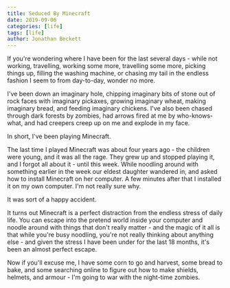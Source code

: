 ```yaml
---
title: Seduced By Minecraft
date: 2019-09-06
categories: [life]
tags: [life]
author: Jonathan Beckett
---
```


If you're wondering where I have been for the last several days - while not working, travelling, working some more, travelling some more, picking things up, filling the washing machine, or chasing my tail in the endless fashion I seem to from day-to-day, wonder no more.

I've been down an imaginary hole, chipping imaginary bits of stone out of rock faces with imaginary pickaxes, growing imaginary wheat, making imaginary bread, and feeding imaginary chickens. I've also been chased through dark forests by zombies, had arrows fired at me by who-knows-what, and had creepers creep up on me and explode in my face.

In short, I've been playing Minecraft.

The last time I played Minecraft was about four years ago - the children were young, and it was all the rage. They grew up and stopped playing it, and I forgot all about it - until this week. While noodling around with something earlier in the week our eldest daughter wandered in, and asked how to install Minecraft on her computer. A few minutes after that I installed it on my own computer. I'm not really sure why.

It was sort of a happy accident.

It turns out Minecraft is a perfect distraction from the endless stress of daily life. You can escape into the pretend world inside your computer and noodle around with things that don't really matter - and the magic of it all is that while you're busy noodling, you're not really thinking about anything else - and given the stress I have been under for the last 18 months, it's been an almost perfect escape.

Now if you'll excuse me, I have some corn to go and harvest, some bread to bake, and some searching online to figure out how to make shields, helmets, and armour - I'm going to war with the night-time zombies.